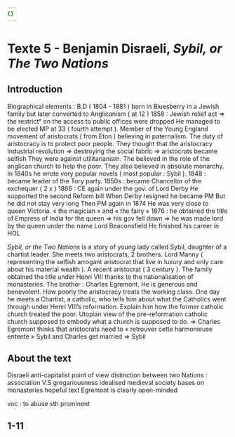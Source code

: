 ```yaml
---
{}
---
```

# Texte 5 - Benjamin Disraeli, *Sybil, or The Two Nations*

## Introduction 

Biographical elements :
B.D ( 1804 - 1881 ) born in Bluesberry in a Jewish family but later converted to Anglicanism ( at 12 )
1858 : Jewish relief act ⇒ the restrict° on the access to public offices were dropped 
He managed to be elected MP at 33 ( fourth attempt ). 
Member of the Young England movement of aristocrats ( from Eton ) believing in paternalism. The duty of aristocracy is to protect poor people. They thought that the aristocracy 
Industrial revolution ⇒ destroying the social fabric ⇒ aristocrats became selfish 
They were against utilitarianism. The believed in the role of the anglican church to help the poor. They also believed in absolute monarchy. 
In 1840s he wrote very popular novels ( most popular : Sybil ). 
1848 : became leader of the Tory party.
1850s : became Chancellor of the exchequer ( 2 x ) 
1866 : CE again under the gov. of Lord Derby 
He supported the second Reform bill 
When Derby resigned he became PM 
But he did not stay very long 
Then PM again in 1874 
He was very close to queen Victoria.  « the magician » and « the fairy »
1876 : he obtained the title of Empress of India for the queen 
⇒ his gov fell down ⇒ he was made lord by the queen under the name Lord Beaconsfield 
He finished his career in HOL 

*Sybil, or the Two Nations* is a story of young lady called Sybil, daughter of a chartist leader. She meets two aristocrats, 2 brothers. Lord Manny  ( representing the selfish arrogant aristocrat that live in luxury and only care about his material wealth ). A recent aristocrat ( 3 century ). The family obtained the title under Henri VIII thanks to the nationalisation of monasteries.
The brother : Charles Egremont. He is generous and benevolent. How poorly the aristocracy treats the working class. One day he meets a Chartist, a catholic, who tells him about what the Catholics went through under Henri VIII’s reformation. Explain him how the former catholic church treated the poor. Utopian view of the pre-reformation catholic church supposed to embody what a church is supposed to do.
⇒ Charles Egremont thinks that aristocrats need to « retrouver cette harmonieuse entente »
Sybil and Charles get married ⇒ Sybil 

## About the text

Disraeli 
anti-capitalist point of view 
distinction between two Nations : association V.S gregariousness 
idealised medieval society bases on monasteries 
hopeful text 
Egremont is clearly open-minded 

voc : to abuse sth
prominent 

## 1-11



